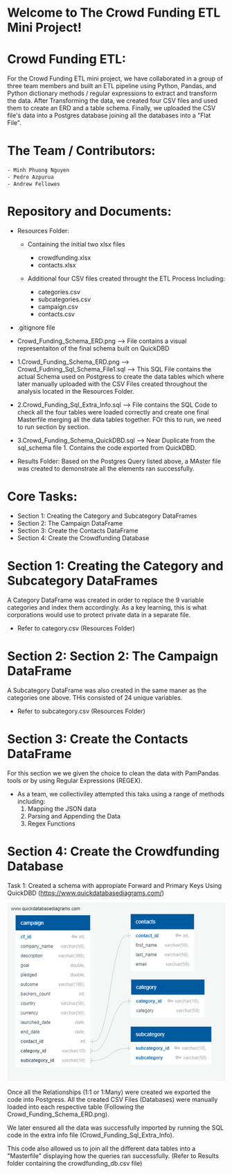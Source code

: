 # Welcome to The Crowd Funding ETL Mini Project!

# Crowd Funding ETL: 
For the Crowd Funding ETL mini project, we have collaborated in a group of three team members and built an ETL pipeline using Python, Pandas, and Python dictionary methods / regular expressions to extract and transform the data. After Transforming  the data, we created four CSV files and used them  to create an ERD and a table schema. Finally, we uploaded the CSV file's data into a Postgres database joining all the databases into a "Flat File".

# The Team / Contributors: 
    - Minh Phuong Nguyen
    - Pedro Azpurua
    - Andrew Fellowes

# Repository and Documents: 

- Resources Folder: 

    - Containing the initial two xlsx files  
        - crowdfunding.xlsx
        - contacts.xlsx
    
    - Additional four CSV files created throught the ETL Process Including: 
        - categories.csv
        - subcategories.csv
        - campaign.csv
        - contacts.csv


- .gitignore file

- Crowd_Funding_Schema_ERD.png --> File contains a visual representaiton of the final schema built on QuickDBD 

    
- 1.Crowd_Funding_Schema_ERD.png --> Crowd_Fudning_Sql_Schema_File1.sql --> This SQL File contains the actual Schema used on Postgress to create the data tables which where later manually uploaded with the CSV Files created throughout the analysis located in the Resources Folder.

- 2.Crowd_Funding_Sql_Extra_Info.sql --> File contains the SQL Code to check all the four tables were loaded correctly and create one final Masterfile merging all the data tables together. FOr this to run, we need to run section by section.

- 3.Crowd_Funding_Schema_QuickDBD.sql --> Near Duplicate from the sql_schema file 1. Contains the code exported from QuickDBD. 

- Results Folder:  Based on the Postgres Query listed above, a MAster file was created to demonstrate all the elements ran successfully. 


# Core Tasks: 
- Section 1: Creating the Category and Subcategory DataFrames
- Section 2: The Campaign DataFrame
- Section 3: Create the Contacts DataFrame
- Section 4: Create the Crowdfunding Database


# Section 1: Creating the Category and Subcategory DataFrames
A Category DataFrame was created in order to replace the 9 variable categories and index them accordingly. As a key learning, this is what corporations would use to protect private data in a separate file. 
- Refer to category.csv (Resources Folder)

# Section 2: Section 2: The Campaign DataFrame
A Subcategory DataFrame was also created in the same maner as the categories one above. THis consisted of 24 unique variables.
- Refer to subcategory.csv (Resources Folder)

# Section 3: Create the Contacts DataFrame
For this section we we given the choice to clean the data with PamPandas tools or by using Regular Expressions (REGEX). 
- As a team, we collectiviley attempted this taks using a range of methods including: 
    1. Mapping the JSON data
    2. Parsing and Appending the Data
    3. Regex Functions

# Section 4: Create the Crowdfunding Database
Task 1: Created a schema with appropiate Forward and Primary Keys Using QuickDBD (https://www.quickdatabasediagrams.com/)

![Schema PNG](Crowd_Funding_Schema_ERD.png)

Once all the Relationships (1:1 or 1:Many) were created we exported the code into Postgress. All the created CSV Files (Databases) were manually loaded into each respective table (Following the Crowd_Funding_Schema_ERD.png). 

We later ensured all the data was successfully imported by running the SQL code in the extra info file (Crowd_Funding_Sql_Extra_Info). 

This code also allowed us to join all the different data tables into a "Masterfile" displaying how the queries ran successfully. (Refer to Results folder containing the crowdfunding_db.csv file)